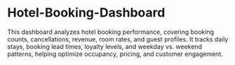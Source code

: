 # Hotel-Booking-Dashboard
This dashboard analyzes hotel booking performance, covering booking counts, cancellations, revenue, room rates, and guest profiles. It tracks daily stays, booking lead times, loyalty levels, and weekday vs. weekend patterns, helping optimize occupancy, pricing, and customer engagement.
